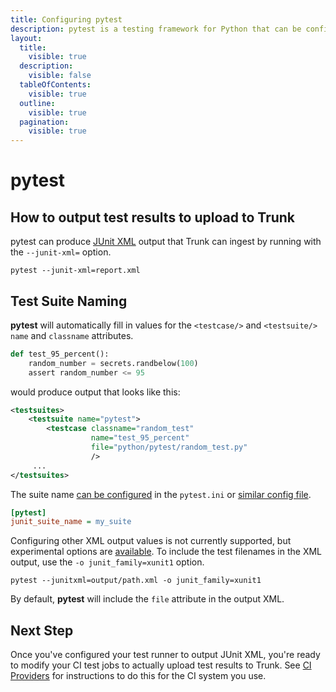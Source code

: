 ```yaml
---
title: Configuring pytest
description: pytest is a testing framework for Python that can be configured to output XML
layout:
  title:
    visible: true
  description:
    visible: false
  tableOfContents:
    visible: true
  outline:
    visible: true
  pagination:
    visible: true
---
```


# pytest

## How to output test results to upload to Trunk

pytest can produce [JUnit XML](https://github.com/testmoapp/junitxml) output that Trunk can ingest by running with the `--junit-xml=` option.

```shell
pytest --junit-xml=report.xml 
```

## Test Suite Naming

**pytest** will automatically fill in values for the `<testcase/>` and `<testsuite/>` `name` and `classname` attributes.&#x20;

```python
def test_95_percent():
    random_number = secrets.randbelow(100)
    assert random_number <= 95
```

would produce output that looks like this:

```xml
<testsuites>
    <testsuite name="pytest">
        <testcase classname="random_test" 
                  name="test_95_percent"
                  file="python/pytest/random_test.py"
                  />
     ...
</testsuites>
```

The suite name [can be configured](https://docs.pytest.org/en/7.2.x/how-to/output.html) in the `pytest.ini` or [similar config file](https://docs.pytest.org/en/8.1.x/reference/customize.html#pytest-ini).

```ini
[pytest]
junit_suite_name = my_suite
```

Configuring other XML output values is not currently supported, but experimental options are [available](https://docs.pytest.org/en/7.2.x/how-to/output.html#record-xml-attribute).  To include the test filenames in the XML output, use the `-o junit_family=xunit1` option.

```shell
pytest --junitxml=output/path.xml -o junit_family=xunit1
```

By default, **pytest** will include the `file` attribute in the output XML.

## Next Step

Once you've configured your test runner to output JUnit XML, you're ready to modify your CI test jobs to actually upload test results to Trunk. See [CI Providers](../ci-providers/) for instructions to do this for the CI system you use.
